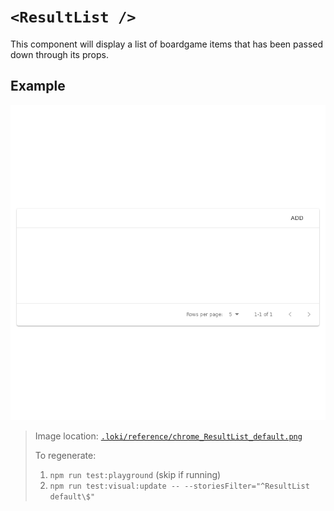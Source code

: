 # `<ResultList />`

This component will display a list of boardgame items that has been passed down through its props.

## Example

![ResultList](../../../.loki/reference/chrome_ResultList_default.png)

> Image location: [`.loki/reference/chrome_ResultList_default.png`](../../../.loki/reference/chrome_ResultList_default.png)
>
> To regenerate:
>
> 1. `npm run test:playground` (skip if running)
> 1. `npm run test:visual:update -- --storiesFilter="^ResultList default\$"`
